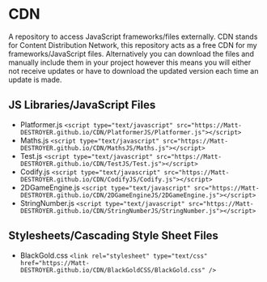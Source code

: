 # CDN
A repository to access JavaScript frameworks/files externally.
CDN stands for Content Distribution Network, this repository acts as a free CDN for my frameworks/JavaScript files. Alternatively you can download the files and manually include them in your project however this means you will either not receive updates or have to download the updated version each time an update is made.

## JS Libraries/JavaScript Files
- Platformer.js `<script type="text/javascript" src="https://Matt-DESTROYER.github.io/CDN/PlatformerJS/Platformer.js"></script>`
- Maths.js `<script type="text/javascript" src="https://Matt-DESTROYER.github.io/CDN/MathsJS/Maths.js"></script>`
- Test.js `<script type="text/javascript" src="https://Matt-DESTROYER.github.io/CDN/TestJS/Test.js"></script>`
- Codify.js `<script type="text/javascript" src="https://Matt-DESTROYER.github.io/CDN/CodifyJS/Codify.js"></script>`
- 2DGameEngine.js `<script type="text/javascript" src="https://Matt-DESTROYER.github.io/CDN/2DGameEngineJS/2DGameEngine.js"></script>`
- StringNumber.js `<script type="text/javascript" src="https://Matt-DESTROYER.github.io/CDN/StringNumberJS/StringNumber.js"></script>`

## Stylesheets/Cascading Style Sheet Files
- BlackGold.css `<link rel="stylesheet" type="text/css" href="https://Matt-DESTROYER.github.io/CDN/BlackGoldCSS/BlackGold.css" />`
